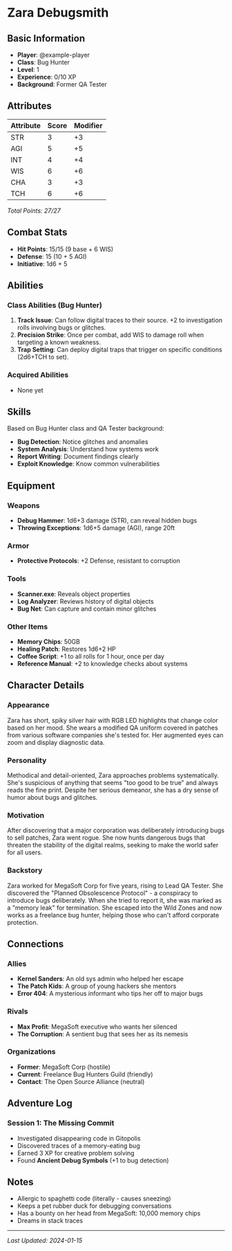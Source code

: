 # Zara Debugsmith

## Basic Information
- **Player**: @example-player
- **Class**: Bug Hunter
- **Level**: 1
- **Experience**: 0/10 XP
- **Background**: Former QA Tester

## Attributes
| Attribute | Score | Modifier |
|-----------|-------|----------|
| STR       | 3     | +3       |
| AGI       | 5     | +5       |
| INT       | 4     | +4       |
| WIS       | 6     | +6       |
| CHA       | 3     | +3       |
| TCH       | 6     | +6       |

*Total Points: 27/27*

## Combat Stats
- **Hit Points**: 15/15 (9 base + 6 WIS)
- **Defense**: 15 (10 + 5 AGI)
- **Initiative**: 1d6 + 5

## Abilities
### Class Abilities (Bug Hunter)
1. **Track Issue**: Can follow digital traces to their source. +2 to investigation rolls involving bugs or glitches.
2. **Precision Strike**: Once per combat, add WIS to damage roll when targeting a known weakness.
3. **Trap Setting**: Can deploy digital traps that trigger on specific conditions (2d6+TCH to set).

### Acquired Abilities
- None yet

## Skills
Based on Bug Hunter class and QA Tester background:
- **Bug Detection**: Notice glitches and anomalies
- **System Analysis**: Understand how systems work
- **Report Writing**: Document findings clearly
- **Exploit Knowledge**: Know common vulnerabilities

## Equipment
### Weapons
- **Debug Hammer**: 1d6+3 damage (STR), can reveal hidden bugs
- **Throwing Exceptions**: 1d6+5 damage (AGI), range 20ft

### Armor
- **Protective Protocols**: +2 Defense, resistant to corruption

### Tools
- **Scanner.exe**: Reveals object properties
- **Log Analyzer**: Reviews history of digital objects
- **Bug Net**: Can capture and contain minor glitches

### Other Items
- **Memory Chips**: 50GB
- **Healing Patch**: Restores 1d6+2 HP
- **Coffee Script**: +1 to all rolls for 1 hour, once per day
- **Reference Manual**: +2 to knowledge checks about systems

## Character Details
### Appearance
Zara has short, spiky silver hair with RGB LED highlights that change color based on her mood. She wears a modified QA uniform covered in patches from various software companies she's tested for. Her augmented eyes can zoom and display diagnostic data.

### Personality
Methodical and detail-oriented, Zara approaches problems systematically. She's suspicious of anything that seems "too good to be true" and always reads the fine print. Despite her serious demeanor, she has a dry sense of humor about bugs and glitches.

### Motivation
After discovering that a major corporation was deliberately introducing bugs to sell patches, Zara went rogue. She now hunts dangerous bugs that threaten the stability of the digital realms, seeking to make the world safer for all users.

### Backstory
Zara worked for MegaSoft Corp for five years, rising to Lead QA Tester. She discovered the "Planned Obsolescence Protocol" - a conspiracy to introduce bugs deliberately. When she tried to report it, she was marked as a "memory leak" for termination. She escaped into the Wild Zones and now works as a freelance bug hunter, helping those who can't afford corporate protection.

## Connections
### Allies
- **Kernel Sanders**: An old sys admin who helped her escape
- **The Patch Kids**: A group of young hackers she mentors
- **Error 404**: A mysterious informant who tips her off to major bugs

### Rivals
- **Max Profit**: MegaSoft executive who wants her silenced
- **The Corruption**: A sentient bug that sees her as its nemesis

### Organizations
- **Former**: MegaSoft Corp (hostile)
- **Current**: Freelance Bug Hunters Guild (friendly)
- **Contact**: The Open Source Alliance (neutral)

## Adventure Log
### Session 1: The Missing Commit
- Investigated disappearing code in Gitopolis
- Discovered traces of a memory-eating bug
- Earned 3 XP for creative problem solving
- Found **Ancient Debug Symbols** (+1 to bug detection)

## Notes
- Allergic to spaghetti code (literally - causes sneezing)
- Keeps a pet rubber duck for debugging conversations
- Has a bounty on her head from MegaSoft: 10,000 memory chips
- Dreams in stack traces

---
*Last Updated: 2024-01-15*